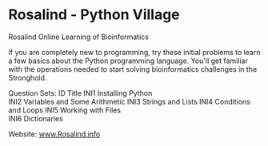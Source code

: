 # Rosalind - Python Village
Rosalind Online Learning of Bioinformatics

If you are completely new to programming, try these initial problems to learn a few basics about the Python programming language. You'll get familiar with the operations needed to start solving bioinformatics challenges in the Stronghold.

Question Sets:
  ID	         Title
  INI1  	Installing Python	
  INI2  	Variables and Some Arithmetic
  INI3	  Strings and Lists
  INI4  	Conditions and Loops
  INI5  	Working with Files	
  INI6	  Dictionaries

Website:
www.Rosalind.info
